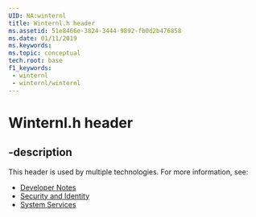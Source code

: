 ```yaml
---
UID: NA:winternl
title: Winternl.h header
ms.assetid: 51e8466e-3824-3444-9892-fb0d2b476858
ms.date: 01/11/2019
ms.keywords: 
ms.topic: conceptual
tech.root: base
f1_keywords:
 - winternl
 - winternl/winternl
---
```


# Winternl.h header


## -description

This header is used by multiple technologies. For more information, see:

- [Developer Notes](../_winprog/index.md)
- [Security and Identity](../_security/index.md)
- [System Services](../_base/index.md)

